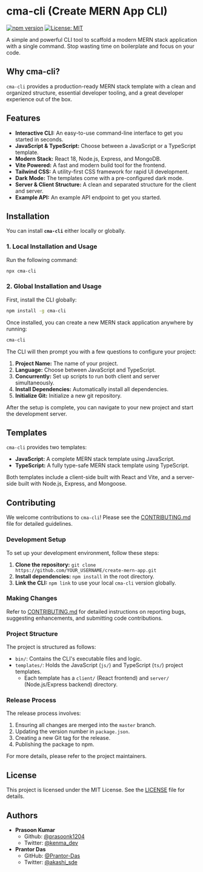 # cma-cli (Create MERN App CLI)

[![npm version](https://img.shields.io/npm/v/cma-cli.svg)](https://www.npmjs.com/package/cma-cli)
[![License: MIT](https://img.shields.io/badge/License-MIT-yellow.svg)](https://opensource.org/licenses/MIT)

A simple and powerful CLI tool to scaffold a modern MERN stack application with a single command. Stop wasting time on boilerplate and focus on your code.

## Why cma-cli?

`cma-cli` provides a production-ready MERN stack template with a clean and organized structure, essential developer tooling, and a great developer experience out of the box.

## Features

- **Interactive CLI:** An easy-to-use command-line interface to get you started in seconds.
- **JavaScript & TypeScript:** Choose between a JavaScript or a TypeScript template.
- **Modern Stack:** React 18, Node.js, Express, and MongoDB.
- **Vite Powered:** A fast and modern build tool for the frontend.
- **Tailwind CSS:** A utility-first CSS framework for rapid UI development.
- **Dark Mode:** The templates come with a pre-configured dark mode.
- **Server & Client Structure:** A clean and separated structure for the client and server.
- **Example API:** An example API endpoint to get you started.

## Installation  

You can install **`cma-cli`** either locally or globally.  

### 1. Local Installation and Usage
Run the following command:  
```bash
npx cma-cli
```

### 2. Global Installation and Usage 
First, install the CLI globally:
```bash
npm install -g cma-cli
```

Once installed, you can create a new MERN stack application anywhere by running:

```bash
cma-cli
```

The CLI will then prompt you with a few questions to configure your project:

1.  **Project Name:** The name of your project.
2.  **Language:** Choose between JavaScript and TypeScript.
3.  **Concurrently:** Set up scripts to run both client and server simultaneously.
4.  **Install Dependencies:** Automatically install all dependencies.
5.  **Initialize Git:** Initialize a new git repository.

After the setup is complete, you can navigate to your new project and start the development server.

## Templates

`cma-cli` provides two templates:

- **JavaScript:** A complete MERN stack template using JavaScript.
- **TypeScript:** A fully type-safe MERN stack template using TypeScript.

Both templates include a client-side built with React and Vite, and a server-side built with Node.js, Express, and Mongoose.

## Contributing

We welcome contributions to `cma-cli`! Please see the [CONTRIBUTING.md](CONTRIBUTING.md) file for detailed guidelines.

### Development Setup

To set up your development environment, follow these steps:

1.  **Clone the repository:** `git clone https://github.com/YOUR_USERNAME/create-mern-app.git`
2.  **Install dependencies:** `npm install` in the root directory.
3.  **Link the CLI:** `npm link` to use your local `cma-cli` version globally.

### Making Changes

Refer to [CONTRIBUTING.md](CONTRIBUTING.md) for detailed instructions on reporting bugs, suggesting enhancements, and submitting code contributions.

### Project Structure

The project is structured as follows:

-   `bin/`: Contains the CLI's executable files and logic.
-   `templates/`: Holds the JavaScript (`js/`) and TypeScript (`ts/`) project templates.
    -   Each template has a `client/` (React frontend) and `server/` (Node.js/Express backend) directory.

### Release Process

The release process involves:

1.  Ensuring all changes are merged into the `master` branch.
2.  Updating the version number in `package.json`.
3.  Creating a new Git tag for the release.
4.  Publishing the package to npm.

For more details, please refer to the project maintainers.


## License

This project is licensed under the MIT License. See the [LICENSE](LICENSE) file for details.


## Authors

-   **Prasoon Kumar**
    -   Github: [@prasoonk1204](https://github.com/prasoonk1204)
    -   Twitter: [@kenma_dev](https://x.com/kenma_dev)
-   **Prantor Das**
    -   GitHub: [@Prantor-Das](https://github.com/Prantor-Das)
    -   Twitter: [@akashi_sde](https://x.com/akashi_sde)
